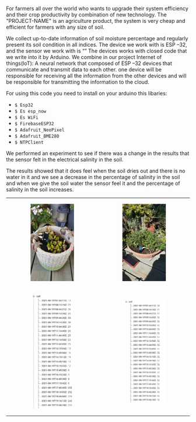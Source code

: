 For farmers all over the world who wants to upgrade their system efficiency and their crop productivity by combination of new technology. The "PROJECT-NAME" is an agriculture product,
the system is very cheap and efficient for farmers with any size of soil.

We collect up-to-date information of soil moisture percentage and regularly present its soil condition in all indices.
The device we work with is ESP –32, and the sensor we work with is “”
The devices works with closed code that we write into it by Arduino.
We combine in our project Internet of things(IoT): 
A neural network that composed of ESP –32 devices that communicate and transmit data to each other. one device will be responsible for receiving all the information from the other devices and will be responsible for transmitting the information to the cloud. 

For using this code you need to install on your arduino this libaries:
 - `$ Esp32`
 - `$ Es esp_now`
 - `$ Es WiFi`
 - `$ FirebaseESP32`
 - `$ Adafruit_NeoPixel`
 - `$ Adafruit_BME280`
 - `$ NTPClient`
<table cellspacing="10">
<tbody>
 
We performed an experiment to see if there was a change in the results that the sensor felt in the electrical salinity in the soil.
 
<tr>
   <td style="text-align: center;">
    <p><img src="https://github.com/darsam44/Agri-Tech/blob/main/photos/photo1.jpeg" width="50%" height="50%" /></p>
  </td>
   <td style="text-align: center;">
    <p><img src="https://github.com/darsam44/Agri-Tech/blob/main/photos/photo2.jpeg" width="50%" height="50%" /></p>
  </td>
</tr>
 
 The results showed that it does feel when the soil dries out and there is no water in it and we see a decrease in the percentage of salinity in the soil and when we give the soil water the sensor feel it and the percentage of salinity in the soil increases.

 <tr>
   <td style="text-align: center;">
    <p><img src="https://github.com/darsam44/Agri-Tech/blob/main/photos/slat.JPG" width="50%" height="50%" /></p>
  </td>
   <td style="text-align: center;">
    <p><img src="https://github.com/darsam44/Agri-Tech/blob/main/photos/soil.JPG" width="50%" height="50%" /></p>
  </td>
</tr>
 
</tbody>

</table>

